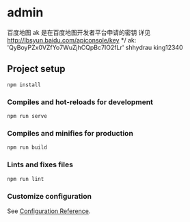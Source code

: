 # admin

百度地图
ak 是在百度地图开发者平台申请的密钥 详见 http://lbsyun.baidu.com/apiconsole/key \*/
ak: 'QyBoyPZx0VZfYo7WuZjhCQpBc7IO2fLr'
shhydrau
king12340

## Project setup

```
npm install
```

### Compiles and hot-reloads for development

```
npm run serve
```

### Compiles and minifies for production

```
npm run build
```

### Lints and fixes files

```
npm run lint
```

### Customize configuration

See [Configuration Reference](https://cli.vuejs.org/config/).
